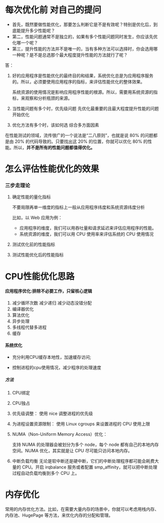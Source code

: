 # 每次优化前 对自己的提问

- 首先，既然要做性能优化，那要怎么判断它是不是有效呢？特别是优化后，到底能提升多少性能呢？
- 第二，性能问题通常不是独立的，如果有多个性能问题同时发生，你应该先优化哪一个呢？
- 第三，提升性能的方法并不是唯一的，当有多种方法可以选择时，你会选用哪一种呢？是不是总选那个最大程度提升性能的方法就行了呢？

答：

1. 好的应用程序是性能优化的最终目的和结果，系统优化总是为应用程序服务的。所以，必须要使用应用程序的指标，来评估性能优化的整体效果。

   系统资源的使用情况是影响应用程序性能的根源。所以，需要用系统资源的指标，来观察和分析瓶颈的来源。

2. 当性能问题有多个时，优先级问题
   先优化最重要的且最大程度提升性能的问题开始优化
   
3. 优化方法有多个时，该如何选
   综合多方面因素

在性能测试的领域，流传很广的一个说法是“二八原则”，也就是说 80% 的问题都是由 20% 的代码导致的。只要找出这 20% 的位置，你就可以优化 80% 的性能。所以，**并不是所有的性能问题都值得优化。**

# 怎么评估性能优化的效果

### 三步走理论

1. 确定性能的量化指标

   不要局限再单一维度的指标上一般从应用程序纬度和系统资源纬度分析

   比如，以 Web 应用为例：

   - 应用程序的维度，我们可以用吞吐量和请求延迟来评估应用程序的性能。
   - 系统资源的维度，我们可以用 CPU 使用率来评估系统的 CPU 使用情况

2. 测试优化前的性能指标

3. 测试性能优化后的性能指标

# CPU性能优化思路

#### 应用程序优化:排除不必要工作，只留核心逻辑

1. 减少循环次数 减少递归 减少动态没错分配
2. 编译器优化
3. 算法优化
4. 异步处理
5. 多线程代替多进程
6. 缓存

#### 系统优化

- 充分利用CPU缓存本地性，加速缓存访问;

- 控制进程的cpu使用情况，减少程序的处理速度
##### 方法

1. CPU绑定

2. CPU独占

3. 优先级调整： 使用 nice 调整进程的优先级

4. 为进程设置资源限制： 使用 Linux cgroups  来设置进程的 CPU 使用上限

5. NUMA（Non-Uniform Memory Access）优化：

     支持 NUMA 的处理器会被划分为多个 node，每个 node 都有自己的本地内存空间。NUMA 优化，其实就是让 CPU 尽可能只访问本地内存。

6. 中断负载均衡
     无论是软中断还是硬中断，它们的中断处理程序都可能会耗费大量的 CPU。开启 irqbalance 服务或者配置 smp_affinity，就可以把中断处理过程自动负载均衡到多个 CPU 上。

# 内存优化

常用的内存优化方法。比如，在需要大量内存的场景中，你就可以考虑用栈内存、内存池、HugePage 等方法，来优化内存的分配和管理。